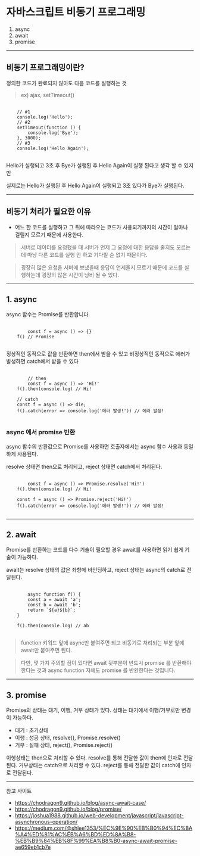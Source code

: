 # 자바스크립트 비동기 프로그래밍
1. async
2. await
3. promise

- - -

## 비동기 프로그래밍이란?
정의한 코드가 완료되지 않아도 다음 코드를 실행하는 것
> ex) ajax, setTimeout()

<pre>
  <code>
    // #1
    console.log('Hello');
    // #2
    setTimeout(function () {
	    console.log('Bye');
    }, 3000);
    // #3
    console.log('Hello Again');
  </code>
</pre>
Hello가 실행되고 3초 후 Bye가 실행된 후 Hello Again이 실행 된다고 생각 할 수 있지만

실제로는 Hello가 실행된 후 Hello Again이 실행되고 3초 있다가 Bye가 실행된다.

- - -
## 비동기 처리가 필요한 이유
* 어느 한 코드를 실행하고 그 뒤에 따라오는 코드가 사용되기까지의 시간이 얼마나 걸릴지 모르기 때문에 사용한다.
> 서버로 데이터를 요청했을 때 서버가 언제 그 요청에 대한 응답을 줄지도 모르는데 마냥 다른 코드를 실행 안 하고 기다릴 순 없기 때문이다.

> 굉장히 많은 요청을 서버에 보냈을때 응답이 언제올지 모르기 때문에 코드를 실행하는데 굉장히 많은 시간이 낭비 될 수 있다.

- - -

## 1. async
async 함수는 Promise를 반환합니다.
<pre>
    <code>
       	const f = async () => {}
	f() // Promise
    </code>
</pre>

정상적인 동작으로 값을 반환하면 then에서 받을 수 있고
비정상적인 동작으로 에러가 발생하면 catch에서 받을 수 있다
<pre>
    <code>
    	// then
    	const f = async () => 'Hi!'
	f().then(console.log) // Hi!
	
	// catch
	const f = async () => die;
	f().catch(error => console.log('에러 발생!')) // 에러 발생!
    </code>
</pre>

### async 에서 promise 반환

async 함수의 반환값으로 Promise를 사용하면 호출자에서는 async 함수 사용과 동일하게 사용된다.

resolve 상태면 then으로 처리되고, reject 상태면 catch에서 처리된다.
<pre>
    <code>
    	const f = async () => Promise.resolve('Hi!')
	f().then(console.log) // Hi!
	
	const f = async () => Promise.reject('Hi!')
	f().catch(error => console.log('에러 발생!')) // 에러 발생!
    </code>
</pre>
- - -

## 2. await

Promise를 반환하는 코드를 다수 기술이 필요할 경우 await를 사용하면 읽기 쉽게 기술이 가능하다.

await는 resolve 상태의 값은 좌항에 바인딩하고, reject 상태는 async의 catch로 전달된다.

<pre>
    <code>
    	async function f() {
  	    const a = await 'a';
  	    const b = await 'b';
  	    return `${a}${b}`;
	}

	f().then(console.log) // ab
    </code>
</pre>

> function 키워드 앞에 async만 붙여주면 되고 비동기로 처리되는 부분 앞에 await만 붙여주면 된다.

> 다만, 몇 가지 주의할 점이 있다면 await 뒷부분이 반드시 promise 를 반환해야 한다는 것과 async function 자체도 promise 를 반환한다는 것입니다.


- - -

## 3. promise

Promise의 상태는 대기, 이행, 거부 상태가 있다. 상태는 대기에서 이행/거부로만 변경이 가능하다.

* 대기 : 초기상태
* 이행 : 성공 상태, resolve(), Promise.resolve()
* 거부 : 실패 상태, reject(), Promise.reject()

이행상태는 then으로 처리할 수 있다. resolve를 통해 전달한 값이 then에 인자로 전달된다.
거부상태는 catch으로 처리할 수 있다. reject를 통해 전달한 값이 catch에 인자로 전달된다.

- - -

참고 사이트
* https://chodragon9.github.io/blog/async-await-case/
* https://chodragon9.github.io/blog/promise/
* https://joshua1988.github.io/web-development/javascript/javascript-asynchronous-operation/
* https://medium.com/@shlee1353/%EC%9E%90%EB%B0%94%EC%8A%A4%ED%81%AC%EB%A6%BD%ED%8A%B8-%EB%B9%84%EB%8F%99%EA%B8%B0-async-await-promise-ae659eb1cb7e

